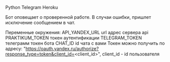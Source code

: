 Python Telegram Heroku

Бот оповещает о проверенной работе. 
В случаи ошибки, пришлет исключение сообщением в чат.

Переменные окружения:
API_YANDEX_URL url адрес сервера api
PRAKTIKUM_TOKEN токен аутентификации
TELEGRAM_TOKEN телеграмм токен бота
CHAT_ID id чата с вами
Токен можно получить по адресу: "https://oauth.yandex.ru/authorize?response_type=token&client_id=<client_id>", client_id - id пользователя
